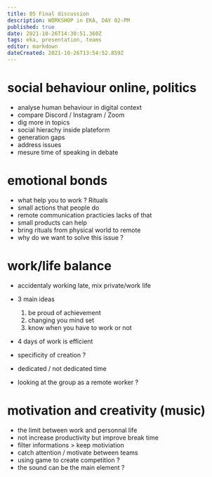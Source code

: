 ```yaml
---
title: 05 Final discussion
description: WORKSHOP in EKA, DAY 02-PM
published: true
date: 2021-10-26T14:30:51.360Z
tags: eka, presentation, teams
editor: markdown
dateCreated: 2021-10-26T13:54:52.859Z
---
```


# social behaviour online, politics

- analyse human behaviour in digital context
- compare Discord / Instagram / Zoom
- dig more in topics
- social hierachy inside plateform
- generation gaps
- address issues
- mesure time of speaking in debate

# emotional bonds

- what help you to work ? Rituals
- small actions that people do
- remote communication practicies lacks of that
- small products can help
- bring rituals from physical world to remote
- why do we want to solve this issue ? 

# work/life balance

- accidentaly working late, mix private/work life
- 3 main ideas
	1. be proud of achievement
	1. changing you mind set
  1. know when you have to work or not
  
- 4 days of work is efficient
- specificity of creation ?
- dedicated / not dedicated time
- looking at the group as a remote worker ?

# motivation and creativity (music)

- the limit between work and personnal life
- not increase productivity but improve break time 
- filter informations > keep motiviation
- catch attention / motivate between teams
- using game to create competition ?
- the sound can be the main element ?

